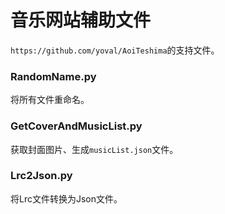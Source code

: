 # 音乐网站辅助文件

`https://github.com/yoval/AoiTeshima`的支持文件。

### RandomName.py
将所有文件重命名。

### GetCoverAndMusicList.py
获取封面图片、生成`musicList.json`文件。

### Lrc2Json.py
将Lrc文件转换为Json文件。









